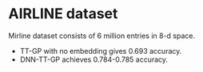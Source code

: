 # AIRLINE dataset

Mirline dataset consists of 6 million entries in 8-d space. 

- TT-GP with no embedding gives 0.693 accuracy.
- DNN-TT-GP achieves 0.784-0.785 accuracy.
